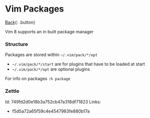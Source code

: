 # Vim Packages

[Back](../index.md){: .button}

Vim 8 supports an in built package manager

### Structure

Packages are stored within `~/.vim/pack/*/opt`

- `~/.vim/pack/*/start` are for plugins that have to be loaded at start
- `~/.vim/pack/*/opt` are optional plugins

For info on packages `:h package`

### Zettle

Id: 749fd2d0e18b3a752cb47a318df71823
Links:
- f5d5a72a65f59c4e4547983fe880b17a
